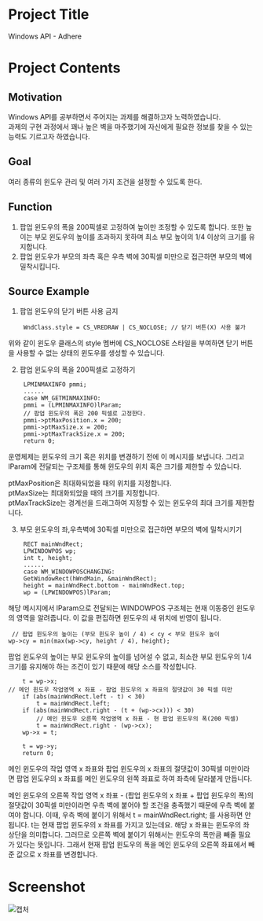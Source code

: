 # Project Title
  
Windows API - Adhere  
  
# Project Contents
  
## Motivation
  
Windows API를 공부하면서 주어지는 과제를 해결하고자 노력하였습니다.  
과제의 구현 과정에서 꽤나 높은 벽을 마주했기에 자신에게 필요한 정보를 찾을 수 있는 능력도 기르고자 하였습니다.  
  
## Goal
  
여러 종류의 윈도우 관리 및 여러 가지 조건을 설정할 수 있도록 한다.  
  
## Function
  
1. 팝업 윈도우의 폭을 200픽셀로 고정하여 높이만 조정할 수 있도록 합니다. 또한 높이는 부모 윈도우의 높이를 초과하지 못하며 최소 부모 높이의 1/4 이상의 크기를 유지합니다.  
2. 팝업 윈도우가 부모의 좌측 혹은 우측 벽에 30픽셀 미만으로 접근하면 부모의 벽에 밀착시킵니다.
  
## Source Example
  
1. 팝업 윈도우의 닫기 버튼 사용 금지  
  
      	WndClass.style = CS_VREDRAW | CS_NOCLOSE; // 닫기 버튼(X) 사용 불가
  
위와 같이 윈도우 클래스의 style 멤버에 CS_NOCLOSE 스타일을 부여하면 닫기 버튼을 사용할 수 없는 상태의 윈도우를 생성할 수 있습니다.  
  
2. 팝업 윈도우의 폭을 200픽셀로 고정하기  
  
      	LPMINMAXINFO pmmi;
      	......
      	case WM_GETMINMAXINFO:
		pmmi = (LPMINMAXINFO)lParam;
		// 팝업 윈도우의 폭은 200 픽셀로 고정한다.
		pmmi->ptMaxPosition.x = 200;
		pmmi->ptMaxSize.x = 200;
		pmmi->ptMaxTrackSize.x = 200;
		return 0;
  
운영체제는 윈도우의 크기 혹은 위치를 변경하기 전에 이 메시지를 보냅니다. 그리고 lParam에 전달되는 구조체를 통해 윈도우의 위치 혹은 크기를 제한할 수 있습니다.  
  
ptMaxPosition은 최대화되었을 때의 위치를 지정합니다.  
ptMaxSize는 최대화되었을 때의 크기를 지정합니다.  
ptMaxTrackSize는 경계선을 드래그하여 지정할 수 있는 윈도우의 최대 크기를 제한합니다.  
  
3. 부모 윈도우의 좌,우측벽에 30픽셀 미만으로 접근하면 부모의 벽에 밀착시키기  
  
      	RECT mainWndRect;
      	LPWINDOWPOS wp;
      	int t, height;
      	......
      	case WM_WINDOWPOSCHANGING:
		GetWindowRect(hWndMain, &mainWndRect);
		height = mainWndRect.bottom - mainWndRect.top;
		wp = (LPWINDOWPOS)lParam;
  
해당 메시지에서 lParam으로 전달되는 WINDOWPOS 구조체는 현재 이동중인 윈도우의 영역을 알려줍니다. 이 값을 편집하면 윈도우의 새 위치에 반영이 됩니다.  
  
     // 팝업 윈도우의 높이는 (부모 윈도우 높이 / 4) < cy < 부모 윈도우 높이
	wp->cy = min(max(wp->cy, height / 4), height);
  
팝업 윈도우의 높이는 부모 윈도우의 높이를 넘어설 수 없고, 최소한 부모 윈도우의 1/4 크기를 유지해야 하는 조건이 있기 때문에 해당 소스를 작성합니다.  
  
        t = wp->x;
	// 메인 윈도우 작업영역 x 좌표 - 팝업 윈도우의 x 좌표의 절댓값이 30 픽셀 미만
		if (abs(mainWndRect.left - t) < 30)
			t = mainWndRect.left;
		if (abs(mainWndRect.right - (t + (wp->cx))) < 30)
			// 메인 윈도우 오른쪽 작업영역 x 좌표 - 현 팝업 윈도우의 폭(200 픽셀)
			t = mainWndRect.right - (wp->cx);
		wp->x = t;

		t = wp->y;
		return 0;
  
메인 윈도우의 작업 영역 x 좌표와 팝업 윈도우의 x 좌표의 절댓값이 30픽셀 미만이라면 팝업 윈도우의 x 좌표를 메인 윈도우의 왼쪽 좌표로 하여 좌측에 달라붙게 만듭니다.  
  
메인 윈도우의 오른쪽 작업 영역 x 좌표 - (팝업 윈도우의 x 좌표 + 팝업 윈도우의 폭)의 절댓값이 30픽셀 미만이라면 우측 벽에 붙어야 할 조건을 충족했기 때문에 우측 벽에 붙여야 합니다. 이때, 우측 벽에 붙이기 위해서 t = mainWndRect.right; 를 사용하면 안됩니다. t는 현재 팝업 윈도우의 x 좌표를 가지고 있는데요. 해당 x 좌표는 윈도우의 좌상단을 의미합니다. 그러므로 오른쪽 벽에 붙이기 위해서는 윈도우의 폭만큼 빼줄 필요가 있다는 뜻입니다. 그래서 현재 팝업 윈도우의 폭을 메인 윈도우의 오른쪽 좌표에서 빼준 값으로 x 좌표를 변경합니다.  
  
# Screenshot
  
![캡처](https://user-images.githubusercontent.com/51042546/75956218-c1886d80-5efa-11ea-849b-8cf0f1f8c466.JPG)
